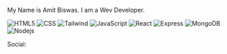 

My Name is Amit Biswas. I am a Wev Developer.







<p>
  <img alt="HTML5" src="https://img.shields.io/badge/-HTML5-E34F26?style=flat-square&logo=html5&logoColor=white" />
  <img alt="CSS" src="https://img.shields.io/badge/CSS-BLUE" />
  <img alt="Tailwind" src="https://img.shields.io/badge/Tailwind-css-sky" />
  <img alt="JavaScript" src="https://img.shields.io/badge/Java-Script-yellow" />
  <img alt="React" src="https://img.shields.io/badge/react-skyblue" />
  <img alt="Express" src="https://img.shields.io/badge/Express-blue" />
  <img alt="MongoDB" src="https://img.shields.io/badge/-MongoDB-13aa52?style=flat-square&logo=mongodb&logoColor=white" />
  <img alt="Nodejs" src="https://img.shields.io/badge/-Nodejs-43853d?style=flat-square&logo=Node.js&logoColor=white" />
</p>

Social:

